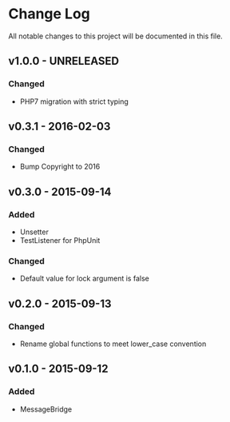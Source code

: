 # Change Log
All notable changes to this project will be documented in this file.

## v1.0.0 - UNRELEASED
### Changed
- PHP7 migration with strict typing

## v0.3.1 - 2016-02-03
### Changed
- Bump Copyright to 2016

## v0.3.0 - 2015-09-14
### Added
- Unsetter
- TestListener for PhpUnit

### Changed
- Default value for lock argument is false

## v0.2.0 - 2015-09-13
### Changed
- Rename global functions to meet lower_case convention

## v0.1.0 - 2015-09-12
### Added
- MessageBridge
